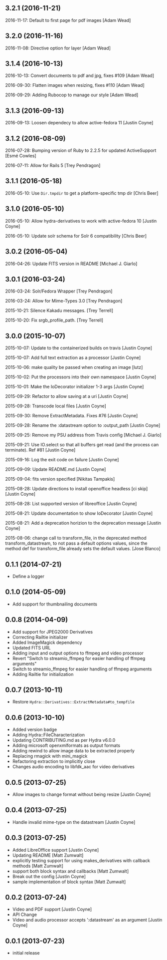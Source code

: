 ## 3.2.1 (2016-11-21)
2016-11-17: Default to first page for pdf images [Adam Wead]

## 3.2.0 (2016-11-16)
2016-11-08: Directive option for layer [Adam Wead]

## 3.1.4 (2016-10-13)
2016-10-13: Convert documents to pdf and jpg, fixes #109 [Adam Wead]

2016-09-30: Flatten images when resizing, fixes #110 [Adam Wead]

2016-09-29: Adding Rubocop to manage our style [Adam Wead]

## 3.1.3 (2016-09-13)
2016-09-13: Loosen dependecy to allow active-fedora 11 [Justin Coyne]

## 3.1.2 (2016-08-09)
2016-07-28: Bumping version of Ruby to 2.2.5 for updated ActiveSupport [Esmé Cowles]

2016-07-11: Allow for Rails 5 [Trey Pendragon]

## 3.1.1 (2016-05-18)
2016-05-10: Use `Dir.tmpdir` to get a platform-specific tmp dir [Chris Beer]

## 3.1.0 (2016-05-10)
2016-05-10: Allow hydra-derivatives to work with active-fedora 10 [Justin Coyne]

2016-05-10: Update solr schema for Solr 6 compatibility [Chris Beer]

## 3.0.2 (2016-05-04)
2016-04-26: Update FITS version in README [Michael J. Giarlo]

## 3.0.1 (2016-03-24)
2016-03-24: Solr/Fedora Wrapper [Trey Pendragon]

2016-03-24: Allow for Mime-Types 3.0 [Trey Pendragon]

2015-10-21: Silence Kakadu messages. [Trey Terrell]

2015-10-20: Fix srgb_profile_path. [Trey Terrell]

## 3.0.0 (2015-10-07)
2015-10-07: Update to the containerized builds on travis [Justin Coyne]

2015-10-07: Add full text extraction as a processor [Justin Coyne]

2015-10-06: make quality be passed when creating an image [lutz]

2015-10-02: Put the processors into their own namespace [Justin Coyne]

2015-10-01: Make the IoDecorator initializer 1-3 args [Justin Coyne]

2015-09-29: Refactor to allow saving at a uri [Justin Coyne]

2015-09-28: Transcode local files [Justin Coyne]

2015-09-30: Remove ExtractMetadata. Fixes #76 [Justin Coyne]

2015-09-28: Rename the :datastream option to :output\_path [Justin Coyne]

2015-09-25: Remove my PSU address from Travis config [Michael J. Giarlo]

2015-09-21: Use IO.select so that all buffers get read (and the process can
terminate). Ref #81 [Justin Coyne]

2015-09-16: Log the exit code on failure [Justin Coyne]

2015-09-09: Update README.md [Justin Coyne]

2015-09-04: fits version specified [Nikitas Tampakis]

2015-08-28: Update directions to install openoffice headless [ci skip] [Justin
Coyne]

2015-08-28: List supported version of libreoffice [Justin Coyne]

2015-08-21: Update documentation to show IoDecorator [Justin Coyne]

2015-08-21: Add a deprecation horizion to the deprecation message [Justin Coyne]

2015-08-06: change call to transform\_file, in the deprecated method
transform\_datastream, to not pass a default options values, since the method def
for transform\_file already sets the default values. [Jose Blanco]

## 0.1.1 (2014-07-21)
 - Define a logger

## 0.1.0 (2014-05-09)
 - Add support for thumbnailing documents

## 0.0.8 (2014-04-09)
 - Add support for JPEG2000 Derivatives
 - Correcting Railtie initializer
 - Added ImageMagick dependency
 - Updated FITS URL
 - Adding input and output options to ffmpeg and video processor
 - Revert "Switch to streamio_ffmpeg for easier handling of ffmpeg arguments"
 - Switch to streamio_ffmpeg for easier handling of ffmpeg arguments
 - Adding Railtie for initialization

## 0.0.7 (2013-10-11)
 - Restore `Hydra::Derivatives::ExtractMetadata#to_tempfile`

## 0.0.6 (2013-10-10)
 - Added version badge
 - Adding Hydra::FileCharacterization
 - Updating CONTRIBUTING.md as per Hydra v6.0.0
 - Adding microsoft openxmlformats as output formats
 - Adding rewind to allow image data to be extracted properly
 - Replacing rmagick with mini_magick
 - Refactoring extraction to implicitly close
 - Changes audio encoding to libfdk_aac for video derivatives

## 0.0.5 (2013-07-25)
- Allow images to change format without being resize [Justin Coyne]

## 0.0.4 (2013-07-25)
- Handle invalid mime-type on the datastream [Justin Coyne]

## 0.0.3 (2013-07-25)
- Added LibreOffice support [Justin Coyne]
- Updating README [Matt Zumwalt]
- explicitly testing support for using makes_derivatives with callback methods
[Matt Zumwalt]
- support both block syntax and callbacks [Matt Zumwalt]
- Break out the config [Justin Coyne]
- sample implementation of block syntax [Matt Zumwalt]

## 0.0.2 (2013-07-24)
- Video and PDF support [Justin Coyne]
- API Change
- Video and audio processor accepts ':datastream' as an argument [Justin Coyne]

## 0.0.1 (2013-07-23)
- initial release
